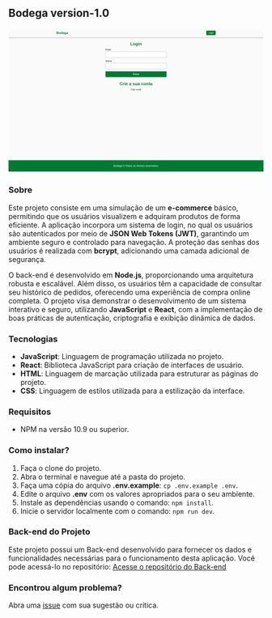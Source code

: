 ## Bodega version-1.0

![Imagem do projeto](docs/projeto-bodega.png)

### Sobre

Este projeto consiste em uma simulação de um **e-commerce** básico, permitindo que os usuários visualizem e adquiram produtos de forma eficiente. A aplicação incorpora um sistema de login, no qual os usuários são autenticados por meio de **JSON Web Tokens (JWT)**, garantindo um ambiente seguro e controlado para navegação. A proteção das senhas dos usuários é realizada com **bcrypt**, adicionando uma camada adicional de segurança.

O back-end é desenvolvido em **Node.js**, proporcionando uma arquitetura robusta e escalável. Além disso, os usuários têm a capacidade de consultar seu histórico de pedidos, oferecendo uma experiência de compra online completa. O projeto visa demonstrar o desenvolvimento de um sistema interativo e seguro, utilizando **JavaScript** e **React**, com a implementação de boas práticas de autenticação, criptografia e exibição dinâmica de dados.

### Tecnologias

- **JavaScript**: Linguagem de programação utilizada no projeto.
- **React**: Biblioteca JavaScript para criação de interfaces de usuário.
- **HTML**: Linguagem de marcação utilizada para estruturar as páginas do projeto.
- **CSS**: Linguagem de estilos utilizada para a estilização da interface.

### Requisitos

- NPM na versão 10.9 ou superior.

### Como instalar?

1. Faça o clone do projeto.
2. Abra o terminal e navegue até a pasta do projeto.
3. Faça uma cópia do arquivo **.env.example**: `cp .env.example .env`.
4. Edite o arquivo **.env** com os valores apropriados para o seu ambiente.
5. Instale as dependências usando o comando: `npm install`.
6. Inicie o servidor localmente com o comando: `npm run dev`.

### Back-end do Projeto

Este projeto possui um Back-end desenvolvido para fornecer os dados e funcionalidades necessárias para o funcionamento desta aplicação. Você pode acessá-lo no repositório:
[Acesse o repositório do Back-end](https://github.com/lucasrochabz/bodega-api)

### Encontrou algum problema?

Abra uma [issue](https://github.com/lucasrochabz/bodega/issues) com sua sugestão ou crítica.
